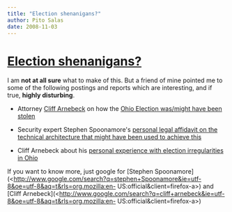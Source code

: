 ```yaml
---
title: "Election shenanigans?"
author: Pito Salas
date: 2008-11-03
---
```

# [Election shenanigans?](None)




I am **not at all sure** what to make of this. But a friend of mine pointed me
to some of the following postings and reports which are interesting, and if
true, **highly disturbing**.

  * Attorney [Cliff Arnebeck](<http://en.wikipedia.org/wiki/Cliff_Arnebeck>) on how the [Ohio Election was/might have been stolen](<http://www.youtube.com/watch?v=gv4kRG9ne_g>)

  * Security expert Stephen Spoonamore's [personal legal affidavit on the technical architecture that might have been used to achieve this](<http://www.velvetrevolution.us/images/Filed%20ExhG%20Spoon%20Decl%20Oct.pdf>)

  * Cliff Arnebeck about his [personal experience with election irregularities in Ohio](<http://www.youtube.com/watch?v=P49mAc-du3I>)

If you want to know more, just google for [Stephen
Spoonamore](<http://www.google.com/search?q=stephen+Spoonamore&ie=utf-8&oe=utf-8&aq=t&rls=org.mozilla:en-
US:official&client=firefox-a>) and [Cliff
Arnebeck](<http://www.google.com/search?q=cliff+arnebeck&ie=utf-8&oe=utf-8&aq=t&rls=org.mozilla:en-
US:official&client=firefox-a>)



